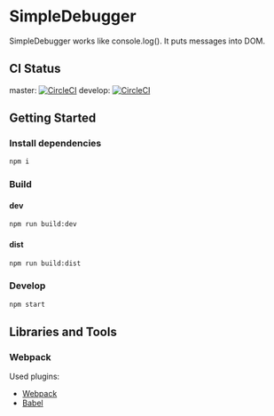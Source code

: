 # SimpleDebugger

SimpleDebugger works like console.log(). It puts messages into DOM.

## CI Status
master: [![CircleCI](https://circleci.com/gh/th3mon/simple-debugger/tree/master.svg?style=svg)](https://circleci.com/gh/th3mon/simple-debugger/tree/master) develop: [![CircleCI](https://circleci.com/gh/th3mon/simple-debugger/tree/develop.svg?style=svg)](https://circleci.com/gh/th3mon/simple-debugger/tree/develop)

## Getting Started

### Install dependencies
```sh
npm i
```

### Build

#### dev
```sh
npm run build:dev
```

#### dist
```sh
npm run build:dist
```

### Develop
```sh
npm start
```

## Libraries and Tools

### Webpack

Used plugins:
- [Webpack]
- [Babel]

[Webpack]: https://webpack.js.org
[Babel]: babeljs.io

